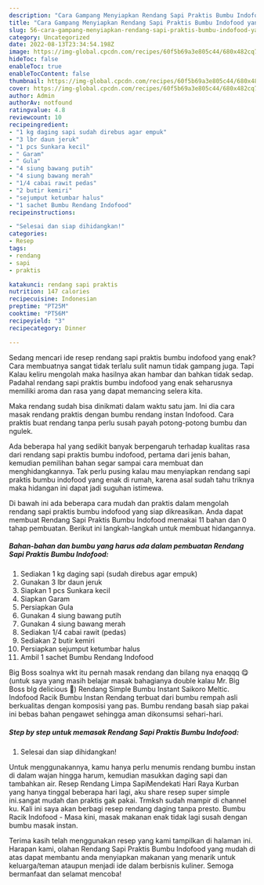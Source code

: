 ```yaml
---
description: "Cara Gampang Menyiapkan Rendang Sapi Praktis Bumbu Indofood yang Lezat Sekali "
title: "Cara Gampang Menyiapkan Rendang Sapi Praktis Bumbu Indofood yang Lezat Sekali "
slug: 56-cara-gampang-menyiapkan-rendang-sapi-praktis-bumbu-indofood-yang-lezat-sekali
category: Uncategorized
date: 2022-08-13T23:34:54.198Z
image: https://img-global.cpcdn.com/recipes/60f5b69a3e805c44/680x482cq70/rendang-sapi-praktis-bumbu-indofood-foto-resep-utama.jpg
hideToc: false
enableToc: true
enableTocContent: false
thumbnail: https://img-global.cpcdn.com/recipes/60f5b69a3e805c44/680x482cq70/rendang-sapi-praktis-bumbu-indofood-foto-resep-utama.jpg
cover: https://img-global.cpcdn.com/recipes/60f5b69a3e805c44/680x482cq70/rendang-sapi-praktis-bumbu-indofood-foto-resep-utama.jpg
author: Admin
authorAv: notfound
ratingvalue: 4.8
reviewcount: 10
recipeingredient:
- "1 kg daging sapi sudah direbus agar empuk"
- "3 lbr daun jeruk"
- "1 pcs Sunkara kecil"
- " Garam"
- " Gula"
- "4 siung bawang putih"
- "4 siung bawang merah"
- "1/4 cabai rawit pedas"
- "2 butir kemiri"
- "sejumput ketumbar halus"
- "1 sachet Bumbu Rendang Indofood"
recipeinstructions:

- "Selesai dan siap dihidangkan!"
categories:
- Resep
tags:
- rendang
- sapi
- praktis

katakunci: rendang sapi praktis 
nutrition: 147 calories
recipecuisine: Indonesian
preptime: "PT25M"
cooktime: "PT56M"
recipeyield: "3"
recipecategory: Dinner

---
```



Sedang mencari ide resep rendang sapi praktis bumbu indofood yang enak? Cara membuatnya sangat tidak terlalu sulit namun tidak gampang juga. Tapi Kalau keliru mengolah maka hasilnya akan hambar dan bahkan tidak sedap. Padahal rendang sapi praktis bumbu indofood yang enak seharusnya memiliki aroma dan rasa yang dapat memancing selera kita.


Maka rendang sudah bisa dinikmati dalam waktu satu jam. Ini dia cara masak rendang praktis dengan bumbu rendang instan Indofood. Cara praktis buat rendang tanpa perlu susah payah potong-potong bumbu dan ngulek.

Ada beberapa hal yang sedikit banyak berpengaruh terhadap kualitas rasa dari rendang sapi praktis bumbu indofood, pertama dari jenis bahan, kemudian pemilihan bahan segar sampai cara membuat dan menghidangkannya. Tak perlu pusing kalau mau menyiapkan rendang sapi praktis bumbu indofood yang enak di rumah, karena asal sudah tahu triknya maka hidangan ini dapat jadi suguhan istimewa.


Di bawah ini ada beberapa cara mudah dan praktis dalam mengolah rendang sapi praktis bumbu indofood yang siap dikreasikan. Anda dapat membuat Rendang Sapi Praktis Bumbu Indofood memakai 11 bahan dan 0 tahap pembuatan. Berikut ini langkah-langkah untuk membuat hidangannya.

<!--inarticleads1-->

##### Bahan-bahan dan bumbu yang harus ada dalam pembuatan Rendang Sapi Praktis Bumbu Indofood:

1. Sediakan 1 kg daging sapi (sudah direbus agar empuk)
1. Gunakan 3 lbr daun jeruk
1. Siapkan 1 pcs Sunkara kecil
1. Siapkan  Garam
1. Persiapkan  Gula
1. Gunakan 4 siung bawang putih
1. Gunakan 4 siung bawang merah
1. Sediakan 1/4 cabai rawit (pedas)
1. Sediakan 2 butir kemiri
1. Persiapkan sejumput ketumbar halus
1. Ambil 1 sachet Bumbu Rendang Indofood


Big Boss soalnya wkt itu pernah masak rendang dan bilang nya enaqqq 😋 (untuk saya yang masih belajar masak bahagianya double kalau Mr. Big Boss blg delicious 🤣) Rendang Simple Bumbu Instant Saikoro Meltic. Indofood Racik Bumbu Instan Rendang terbuat dari bumbu rempah asli berkualitas dengan komposisi yang pas. Bumbu rendang basah siap pakai ini bebas bahan pengawet sehingga aman dikonsumsi sehari-hari. 

<!--inarticleads2-->

##### Step by step untuk memasak Rendang Sapi Praktis Bumbu Indofood:


1. Selesai dan siap dihidangkan!

Untuk menggunakannya, kamu hanya perlu menumis rendang bumbu instan di dalam wajan hingga harum, kemudian masukkan daging sapi dan tambahkan air. Resep Rendang Limpa SapiMendekati Hari Raya Kurban yang hanya tinggal beberapa hari lagi, aku share resep super simple ini.sangat mudah dan praktis gak pakai. Trmksh sudah mampir di channel ku. Kali ini saya akan berbagi resep rendang daging tanpa presto. Bumbu Racik Indofood - Masa kini, masak makanan enak tidak lagi susah dengan bumbu masak instan. 

Terima kasih telah menggunakan resep yang kami tampilkan di halaman ini. Harapan kami, olahan Rendang Sapi Praktis Bumbu Indofood yang mudah di atas dapat membantu anda menyiapkan makanan yang menarik untuk keluarga/teman ataupun menjadi ide dalam berbisnis kuliner. Semoga bermanfaat dan selamat mencoba!
